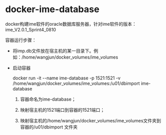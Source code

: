 # docker-ime-database
docker构建ime软件的oracle数据库服务器，针对ime软件的版本：ime_V2.0.1_Sprint4_0810

容器运行步骤：

- 将imp.db文件放在宿主机的某一目录下。例如：/home/wangjun/docker_volumes/ime_volumes

- 启动容器

  docker run -it --name ime-database -p 1521:1521 -v /home/wangjun/docker_volumes/ime_volumes:/u01/dbimport ime-database

  1. 容器命名为ime-database；

  2. 映射宿主机的1521端口到容器的1521端口；

  3. 映射宿主机的/home/wangjun/docker_volumes/ime_volumes文件夹到容器的/u01/dbimport 文件夹
